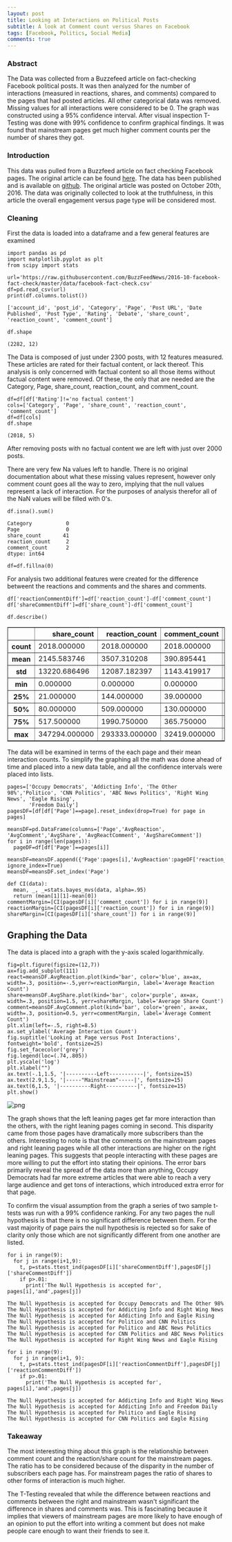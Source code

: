 ```yaml
---
layout: post
title: Looking at Interactions on Political Posts
subtitle: A look at Comment count versus Shares on Facebook
tags: [Facebook, Politics, Social Media]
comments: true
---
```


### Abstract

The Data was collected from a Buzzefeed article on fact-checking Facebook political posts. It was then analyzed for the number of interactions (measured in reactions, shares, and comments) compared to the pages that had posted articles. All other categorical data was removed. Missing values for all interactions were considered to be 0. The graph was constructed using a 95% confidence interval. After visual inspection T-Testing was done with 99% confidence to confirm graphical findings. It was found that mainstream pages get much higher comment counts per the number of shares they got. 

### Introduction

This data was pulled from a Buzzfeed article on fact checking Facebook pages. The original article can be found [here](https://www.buzzfeednews.com/article/craigsilverman/partisan-fb-pages-analysis#.ia1QB2KJl). The data has been published and is available on [github](https://github.com/BuzzFeedNews/2016-10-facebook-fact-check/blob/master/data/facebook-fact-check.csv). The original article was posted on October 20th, 2016. The data was originally collected to look at the truthfulness, in this article the overall engagement versus page type will be considered most.

### Cleaning

First the data is loaded into a dataframe and a few general features are examined




```
import pandas as pd
import matplotlib.pyplot as plt
from scipy import stats
```


```
url='https://raw.githubusercontent.com/BuzzFeedNews/2016-10-facebook-fact-check/master/data/facebook-fact-check.csv'
df=pd.read_csv(url)
print(df.columns.tolist())
```

    ['account_id', 'post_id', 'Category', 'Page', 'Post URL', 'Date Published', 'Post Type', 'Rating', 'Debate', 'share_count', 'reaction_count', 'comment_count']



```
df.shape
```




    (2282, 12)



The Data is composed of just under 2300 posts, with 12 features measured. These articles are rated for their factual content, or lack thereof. This analysis is only concerned with factual content so all those items without factual content were removed. Of these, the only that are needed are the Category, Page, share_count, reaction_count, and comment_count. 


```
df=df[df['Rating']!='no factual content']
cols=['Category', 'Page', 'share_count', 'reaction_count', 'comment_count']
df=df[cols]
df.shape
```




    (2018, 5)



After removing posts with no factual content we are left with just over 2000 posts.



There are very few Na values left to handle. There is no original documentation about what these missing values represent, however only comment count goes all the way to zero, implying that the null values represent a lack of interaction. For the purposes of analysis therefor all of the NaN values will be filled with 0's. 


```
df.isna().sum()
```




    Category           0
    Page               0
    share_count       41
    reaction_count     2
    comment_count      2
    dtype: int64




```
df=df.fillna(0)
```

For analysis two additional features were created for the difference betweent the reactions and comments and the shares and comments. 


```
df['reactionCommentDiff']=df['reaction_count']-df['comment_count']
df['shareCommentDiff']=df['share_count']-df['comment_count']
```


```
df.describe()
```




<div>
<style scoped>
    .dataframe tbody tr th:only-of-type {
        vertical-align: middle;
    }

    .dataframe tbody tr th {
        vertical-align: top;
    }

    .dataframe thead th {
        text-align: right;
    }
</style>
<table border="1" class="dataframe">
  <thead>
    <tr style="text-align: right;">
      <th></th>
      <th>share_count</th>
      <th>reaction_count</th>
      <th>comment_count</th>
      <th>reactionCommentDiff</th>
      <th>shareCommentDiff</th>
    </tr>
  </thead>
  <tbody>
    <tr>
      <th>count</th>
      <td>2018.000000</td>
      <td>2018.000000</td>
      <td>2018.000000</td>
      <td>2018.000000</td>
      <td>2018.000000</td>
    </tr>
    <tr>
      <th>mean</th>
      <td>2145.583746</td>
      <td>3507.310208</td>
      <td>390.895441</td>
      <td>3116.414767</td>
      <td>1754.688305</td>
    </tr>
    <tr>
      <th>std</th>
      <td>13220.686496</td>
      <td>12087.182397</td>
      <td>1143.419917</td>
      <td>11252.480803</td>
      <td>12339.315813</td>
    </tr>
    <tr>
      <th>min</th>
      <td>0.000000</td>
      <td>0.000000</td>
      <td>0.000000</td>
      <td>-1261.000000</td>
      <td>-13510.000000</td>
    </tr>
    <tr>
      <th>25%</th>
      <td>21.000000</td>
      <td>144.000000</td>
      <td>39.000000</td>
      <td>68.250000</td>
      <td>-73.750000</td>
    </tr>
    <tr>
      <th>50%</th>
      <td>80.000000</td>
      <td>509.000000</td>
      <td>130.000000</td>
      <td>305.000000</td>
      <td>-5.000000</td>
    </tr>
    <tr>
      <th>75%</th>
      <td>517.500000</td>
      <td>1990.750000</td>
      <td>365.750000</td>
      <td>1573.000000</td>
      <td>235.750000</td>
    </tr>
    <tr>
      <th>max</th>
      <td>347294.000000</td>
      <td>293333.000000</td>
      <td>32419.000000</td>
      <td>260914.000000</td>
      <td>314875.000000</td>
    </tr>
  </tbody>
</table>
</div>



The data will be examined in terms of the each page and their mean interaction counts. To simplify the graphing all the math was done ahead of time and placed into a new data table, and all the confidence intervals were placed into lists.  



```
pages=['Occupy Democrats', 'Addicting Info', 'The Other 98%','Politico', 'CNN Politics', 'ABC News Politics', 'Right Wing News', 'Eagle Rising', 
       'Freedom Daily']
pagesDF=[df[df['Page']==page].reset_index(drop=True) for page in pages]

meansDF=pd.DataFrame(columns=['Page','AvgReaction', 'AvgComment','AvgShare', 'AvgReactComment', 'AvgShareComment'])
for i in range(len(pages)):
  pageDF=df[df['Page']==pages[i]]
  meansDF=meansDF.append({'Page':pages[i],'AvgReaction':pageDF['reaction_count'].mean(),'AvgComment':pageDF['comment_count'].mean(),'AvgShare':pageDF['share_count'].mean(),'AvgReactComment':pageDF['reactionCommentDiff'].mean(),'AvgShareComment':pageDF['shareCommentDiff'].mean()}, ignore_index=True)
meansDF=meansDF.set_index('Page')
```


```
def CI(data):
  mean, _, _=stats.bayes_mvs(data, alpha=.95)
  return (mean[1][1]-mean[0])
commentMargin=[CI(pagesDF[i]['comment_count']) for i in range(9)]
reactionMargin=[CI(pagesDF[i]['reaction_count']) for i in range(9)]
shareMargin=[CI(pagesDF[i]['share_count']) for i in range(9)]
```

## Graphing the Data

The data is placed into a graph with the y-axis scaled logarithmically. 


```
fig=plt.figure(figsize=(12,7))
ax=fig.add_subplot(111)
react=meansDF.AvgReaction.plot(kind='bar', color='blue', ax=ax, width=.3, position=-.5,yerr=reactionMargin, label='Average Reaction Count')
share=meansDF.AvgShare.plot(kind='bar', color='purple', ax=ax, width=.3, position=1.5, yerr=shareMargin, label='Average Share Count')
comment=meansDF.AvgComment.plot(kind='bar', color='green', ax=ax, width=.3, position=0.5, yerr=commentMargin, label='Average Comment Count')
plt.xlim(left=-.5, right=8.5)
ax.set_ylabel('Average Interaction Count')
fig.suptitle('Looking at Page versus Post Interactions', fontweight='bold', fontsize=25)
fig.set_facecolor('grey')
fig.legend(loc=(.74,.805))
plt.yscale('log')
plt.xlabel("")
ax.text(-.1,1.5, '|----------Left-----------|', fontsize=15)
ax.text(2.9,1.5, '|-----"Mainstream"-----|', fontsize=15)
ax.text(6,1.5, '|----------Right----------|', fontsize=15)
plt.show()
```


![png](https://raw.githubusercontent.com/eyvonne/eyvonne.github.io/master/img/2019_08_28_Looking_At_Interaction_on_Political_Posts_files/2019_08_28_Looking_At_Interaction_on_Political_Posts_18_0.png)


The graph shows that the left leaning pages get far more interaction than the others, with the right leaning pages coming in second. This disparity came from those pages have dramatically more subscribers than the others. Interesting to note is that the comments on the mainstream pages and right leaning pages while all other interactions are higher on the right leaning pages. This suggests that people interacting with these pages are more willing to put the effort into stating their opinions. The error bars primarily reveal the spread of the data more than anything, Occupy Democrats had far more extreme articles that were able to reach a very large audience and get tons of interactions, which introduced extra error for that page. 

To confirm the visual assumption from the graph a series of two sample t-tests was run with a 99% confidence ranking. For any two pages the null hypothesis is that there is no significant difference between them. For the vast majority of page pairs the null hypothesis is rejected so for sake of clarity only those which are not significantly different from one another are listed. 


```
for i in range(9):
  for j in range(i+1,9):
    t, p=stats.ttest_ind(pagesDF[i]['shareCommentDiff'],pagesDF[j]['shareCommentDiff'])
    if p>.01:
      print('The Null Hypothesis is accepted for', pages[i],'and',pages[j])
```

    The Null Hypothesis is accepted for Occupy Democrats and The Other 98%
    The Null Hypothesis is accepted for Addicting Info and Right Wing News
    The Null Hypothesis is accepted for Addicting Info and Eagle Rising
    The Null Hypothesis is accepted for Politico and CNN Politics
    The Null Hypothesis is accepted for Politico and ABC News Politics
    The Null Hypothesis is accepted for CNN Politics and ABC News Politics
    The Null Hypothesis is accepted for Right Wing News and Eagle Rising



```
for i in range(9):
  for j in range(i+1, 9):
    t, p=stats.ttest_ind(pagesDF[i]['reactionCommentDiff'],pagesDF[j]['reactionCommentDiff'])
    if p>.01:
      print('The Null Hypothesis is accepted for', pages[i],'and',pages[j])
```

    The Null Hypothesis is accepted for Addicting Info and Right Wing News
    The Null Hypothesis is accepted for Addicting Info and Freedom Daily
    The Null Hypothesis is accepted for Politico and Eagle Rising
    The Null Hypothesis is accepted for CNN Politics and Eagle Rising


### Takeaway
The most interesting thing about this graph is the relationship between comment count and the reaction/share count for the mainstream pages. The ratio has to be considered because of the disparity in the number of subscribers each page has. For mainstream pages the ratio of shares to other forms of interaction is much higher.

The T-Testing revealed that while the difference between reactions and comments between the right and mainstream wasn't significant the difference in shares and comments was. This is fascinating because it implies that viewers of mainstream pages are more likely to have enough of an opinion to put the effort into writing a comment but does not make people care enough to want their friends to see it. 
